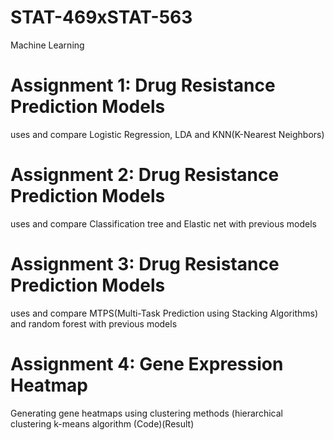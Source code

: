 # STAT-469xSTAT-563
Machine Learning

# Assignment 1: Drug Resistance Prediction Models
uses and compare Logistic Regression, LDA and KNN(K-Nearest Neighbors)

# Assignment 2: Drug Resistance Prediction Models
uses and compare Classification tree and Elastic net with previous models

# Assignment 3: Drug Resistance Prediction Models
uses and compare MTPS(Multi-Task Prediction using Stacking Algorithms) and random forest with previous models

# Assignment 4: Gene Expression Heatmap
Generating gene heatmaps using clustering methods (hierarchical clustering k-means algorithm (Code)(Result)
